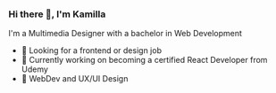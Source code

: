 ### Hi there 👋, I'm Kamilla

I'm a Multimedia Designer with a bachelor in Web Development

- 🔭 Looking for a frontend or design job 
- 🌱 Currently working on becoming a certified React Developer from Udemy 
- 🔧 WebDev and UX/UI Design


<!--
**KamillaKlavsen/KamillaKlavsen** is a ✨ _special_ ✨ repository because its `README.md` (this file) appears on your GitHub profile.

Here are some ideas to get you started:

- 🔭 I’m currently working on ...
- 🌱 I’m currently learning ...
- 👯 I’m looking to collaborate on ...
- 🤔 I’m looking for help with ...
- 💬 Ask me about ...
- 📫 How to reach me: ...
- 😄 Pronouns: ...
- ⚡ Fun fact: ...
-->
